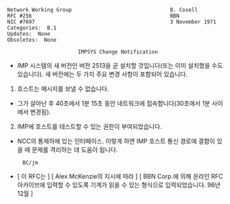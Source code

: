 

```text
Network Working Group                                B. Cosell
RFC #256                                             BBN
NIC #7697                                            3 November 1971
Categories:  B.1
Updates:  None
Obsoletes:  None

                       IMPSYS Change Notification
```

- IMP 시스템의 새 버전인 버전 2513을 곧 설치할 것입니다\(또는 이미 설치했을 수도 있습니다\). 새 버전에는 두 가지 주요 변경 사항이 포함되어 있습니다.

1. 호스트는 메시지를 보낼 수 없습니다.

- 그가 살아난 후 40초에서 1분 15초 동안 네트워크에 접속합니다\(30초에서 1분 사이에서 변경됨\).

2. IMP에 호스트를 테스트할 수 있는 권한이 부여되었습니다.

- NCC의 통제하에 있는 인터페이스. 이렇게 하면 IMP 호스트 통신 경로에 결함이 있을 때 문제를 격리하는 데 도움이 됩니다.

```text
     BC/jm
```

- \[ 이 RFC는 \] \[ Alex McKenzie의 지시에 따라 \] \[ BBN Corp.에 의해 온라인 RFC 아카이브에 입력할 수 있도록 기계가 읽을 수 있는 형식으로 입력되었습니다. 96년 12월 \]